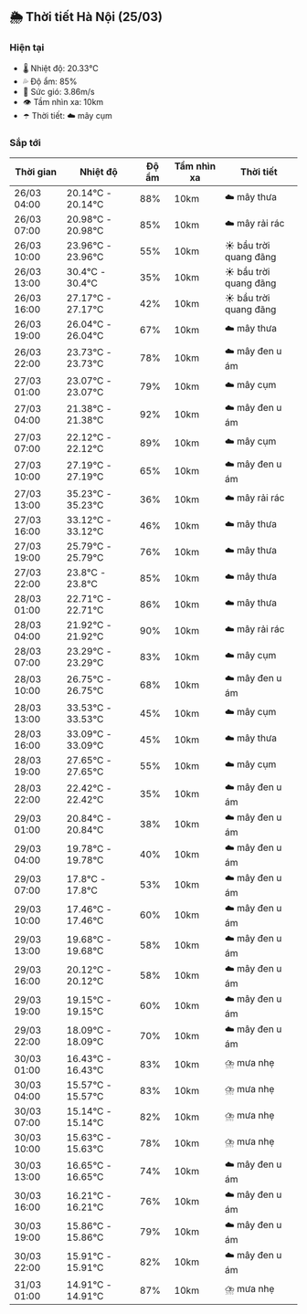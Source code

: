## 🌦️ Thời tiết Hà Nội (25/03)

### Hiện tại

- 🌡️ Nhiệt độ: 20.33℃
- 💦 Độ ẩm: 85%
- 💨 Sức gió: 3.86m/s
- 👁️ Tầm nhìn xa: 10km
- ☂️ Thời tiết: ☁️ mây cụm

### Sắp tới

| Thời gian | Nhiệt độ | Độ ẩm | Tầm nhìn xa | Thời tiết |
| --- | --- | --- | --- | --- |
| 26/03 04:00 | 20.14℃ - 20.14℃ | 88% | 10km | ☁️ mây thưa |
| 26/03 07:00 | 20.98℃ - 20.98℃ | 85% | 10km | ☁️ mây rải rác |
| 26/03 10:00 | 23.96℃ - 23.96℃ | 55% | 10km | ☀️ bầu trời quang đãng |
| 26/03 13:00 | 30.4℃ - 30.4℃ | 35% | 10km | ☀️ bầu trời quang đãng |
| 26/03 16:00 | 27.17℃ - 27.17℃ | 42% | 10km | ☀️ bầu trời quang đãng |
| 26/03 19:00 | 26.04℃ - 26.04℃ | 67% | 10km | ☁️ mây thưa |
| 26/03 22:00 | 23.73℃ - 23.73℃ | 78% | 10km | ☁️ mây đen u ám |
| 27/03 01:00 | 23.07℃ - 23.07℃ | 79% | 10km | ☁️ mây cụm |
| 27/03 04:00 | 21.38℃ - 21.38℃ | 92% | 10km | ☁️ mây đen u ám |
| 27/03 07:00 | 22.12℃ - 22.12℃ | 89% | 10km | ☁️ mây cụm |
| 27/03 10:00 | 27.19℃ - 27.19℃ | 65% | 10km | ☁️ mây đen u ám |
| 27/03 13:00 | 35.23℃ - 35.23℃ | 36% | 10km | ☁️ mây rải rác |
| 27/03 16:00 | 33.12℃ - 33.12℃ | 46% | 10km | ☁️ mây thưa |
| 27/03 19:00 | 25.79℃ - 25.79℃ | 76% | 10km | ☁️ mây thưa |
| 27/03 22:00 | 23.8℃ - 23.8℃ | 85% | 10km | ☁️ mây thưa |
| 28/03 01:00 | 22.71℃ - 22.71℃ | 86% | 10km | ☁️ mây thưa |
| 28/03 04:00 | 21.92℃ - 21.92℃ | 90% | 10km | ☁️ mây rải rác |
| 28/03 07:00 | 23.29℃ - 23.29℃ | 83% | 10km | ☁️ mây cụm |
| 28/03 10:00 | 26.75℃ - 26.75℃ | 68% | 10km | ☁️ mây đen u ám |
| 28/03 13:00 | 33.53℃ - 33.53℃ | 45% | 10km | ☁️ mây cụm |
| 28/03 16:00 | 33.09℃ - 33.09℃ | 45% | 10km | ☁️ mây thưa |
| 28/03 19:00 | 27.65℃ - 27.65℃ | 55% | 10km | ☁️ mây cụm |
| 28/03 22:00 | 22.42℃ - 22.42℃ | 35% | 10km | ☁️ mây đen u ám |
| 29/03 01:00 | 20.84℃ - 20.84℃ | 38% | 10km | ☁️ mây đen u ám |
| 29/03 04:00 | 19.78℃ - 19.78℃ | 40% | 10km | ☁️ mây đen u ám |
| 29/03 07:00 | 17.8℃ - 17.8℃ | 53% | 10km | ☁️ mây đen u ám |
| 29/03 10:00 | 17.46℃ - 17.46℃ | 60% | 10km | ☁️ mây đen u ám |
| 29/03 13:00 | 19.68℃ - 19.68℃ | 58% | 10km | ☁️ mây đen u ám |
| 29/03 16:00 | 20.12℃ - 20.12℃ | 58% | 10km | ☁️ mây đen u ám |
| 29/03 19:00 | 19.15℃ - 19.15℃ | 60% | 10km | ☁️ mây đen u ám |
| 29/03 22:00 | 18.09℃ - 18.09℃ | 70% | 10km | ☁️ mây đen u ám |
| 30/03 01:00 | 16.43℃ - 16.43℃ | 83% | 10km | ⛈️ mưa nhẹ |
| 30/03 04:00 | 15.57℃ - 15.57℃ | 83% | 10km | ⛈️ mưa nhẹ |
| 30/03 07:00 | 15.14℃ - 15.14℃ | 82% | 10km | ⛈️ mưa nhẹ |
| 30/03 10:00 | 15.63℃ - 15.63℃ | 78% | 10km | ⛈️ mưa nhẹ |
| 30/03 13:00 | 16.65℃ - 16.65℃ | 74% | 10km | ☁️ mây đen u ám |
| 30/03 16:00 | 16.21℃ - 16.21℃ | 76% | 10km | ☁️ mây đen u ám |
| 30/03 19:00 | 15.86℃ - 15.86℃ | 79% | 10km | ☁️ mây đen u ám |
| 30/03 22:00 | 15.91℃ - 15.91℃ | 82% | 10km | ☁️ mây đen u ám |
| 31/03 01:00 | 14.91℃ - 14.91℃ | 87% | 10km | ⛈️ mưa nhẹ |
